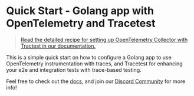 # Quick Start - Golang app with OpenTelemetry and Tracetest

> [Read the detailed recipe for setting up OpenTelemetry Collector with Tractest in our documentation.](https://docs.tracetest.io/examples-tutorials/recipes/running-tracetest-without-a-trace-data-store)

This is a simple quick start on how to configure a Golang app to use OpenTelemetry instrumentation with traces, and Tracetest for enhancing your e2e and integration tests with trace-based testing.

Feel free to check out the [docs](https://docs.tracetest.io/), and join our [Discord Community](https://discord.gg/8MtcMrQNbX) for more info!
